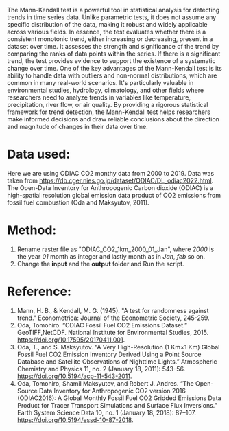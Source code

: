 The Mann-Kendall test is a powerful tool in statistical analysis for detecting trends in time series data. Unlike parametric tests, it does not assume any specific distribution of the data, making it robust and widely applicable across various fields. In essence, the test evaluates whether there is a consistent monotonic trend, either increasing or decreasing, present in a dataset over time. It assesses the strength and significance of the trend by comparing the ranks of data points within the series. If there is a significant trend, the test provides evidence to support the existence of a systematic change over time. One of the key advantages of the Mann-Kendall test is its ability to handle data with outliers and non-normal distributions, which are common in many real-world scenarios. It's particularly valuable in environmental studies, hydrology, climatology, and other fields where researchers need to analyze trends in variables like temperature, precipitation, river flow, or air quality. By providing a rigorous statistical framework for trend detection, the Mann-Kendall test helps researchers make informed decisions and draw reliable conclusions about the direction and magnitude of changes in their data over time.

# Data used:
Here we are using ODIAC CO2 monthy data from 2000 to 2019. Data was taken from https://db.cger.nies.go.jp/dataset/ODIAC/DL_odiac2022.html. The Open-Data Inventory for Anthropogenic Carbon dioxide (ODIAC) is a high-spatial resolution global emission data product of
CO2 emissions from fossil fuel combustion (Oda and Maksyutov, 2011).

# Method:
1. Rename raster file as "ODIAC_CO2_1km_2000_01_Jan", where *2000* is the year *01* month as integer and lastly month as in *Jan*, *feb* so on.
2. Change the **input** and the **output** folder and Run the script.

# Reference:
1. Mann, H. B., & Kendall, M. G. (1945). "A test for randomness against trend." Econometrica: Journal of the Econometric Society, 245-259.
2. Oda, Tomohiro. “ODIAC Fossil Fuel CO2 Emissions Dataset.” GeoTIFF,NetCDF. National Institute for Environmental Studies, 2015. https://doi.org/10.17595/20170411.001.
3. Oda, T., and S. Maksyutov. “A Very High-Resolution (1 Km×1 Km) Global Fossil Fuel CO2 Emission Inventory Derived Using a Point Source Database and Satellite Observations of Nighttime Lights.” Atmospheric Chemistry and Physics 11, no. 2 (January 18, 2011): 543–56. https://doi.org/10.5194/acp-11-543-2011.
4. Oda, Tomohiro, Shamil Maksyutov, and Robert J. Andres. “The Open-Source Data Inventory for Anthropogenic CO2 version 2016 (ODIAC2016): A Global Monthly Fossil Fuel CO2 Gridded Emissions Data Product for Tracer Transport Simulations and Surface Flux Inversions.” Earth System Science Data 10, no. 1 (January 18, 2018): 87–107. https://doi.org/10.5194/essd-10-87-2018.
